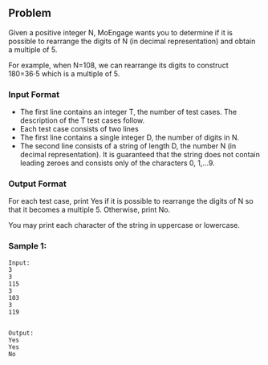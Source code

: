 ## Problem
Given a positive integer N, MoEngage wants you to determine if it is possible to rearrange the digits of N (in decimal representation) and obtain a multiple of 5.

For example, when N=108, we can rearrange its digits to construct 180=36⋅5 which is a multiple of 5.

### Input Format
- The first line contains an integer T, the number of test cases. The description of the T test cases follow.
- Each test case consists of two lines
- The first line contains a single integer D, the number of digits in N.
- The second line consists of a string of length D, the number N (in decimal representation). It is guaranteed that the string does not contain leading zeroes and consists only of the characters 
0, 1,…9.

### Output Format
For each test case, print Yes if it is possible to rearrange the digits of N so that it becomes a multiple 5. Otherwise, print No.

You may print each character of the string in uppercase or lowercase.

### Sample 1:
<pre><code>Input:
3
3
115
3
103
3
119
</code></pre>
<pre><code>
Output:
Yes
Yes
No
</code></pre>
